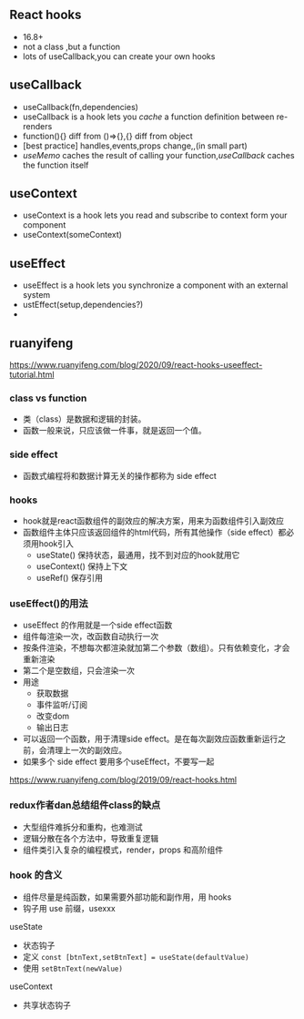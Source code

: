 React hooks
---

- 16.8+
- not a class ,but a function
- lots of useCallback,you can create your own hooks

useCallback
---

- useCallback(fn,dependencies)
- useCallback is a hook lets you *cache* a function definition between re-renders
- function(){} diff from ()=>{},{} diff from object
- [best practice] handles,events,props change,,(in small part)
- *useMemo* caches the result of calling your function,*useCallback* caches the function itself

useContext
---

- useContext is a hook lets you read and subscribe to context form your component
- useContext(someContext)

useEffect
---

- useEffect is a hook lets you synchronize a component with an external system
- ustEffect(setup,dependencies?)
-

ruanyifeng
---

https://www.ruanyifeng.com/blog/2020/09/react-hooks-useeffect-tutorial.html

### class vs function

- 类（class）是数据和逻辑的封装。
- 函数一般来说，只应该做一件事，就是返回一个值。

### side effect

- 函数式编程将和数据计算无关的操作都称为 side effect

### hooks

- hook就是react函数组件的副效应的解决方案，用来为函数组件引入副效应
- 函数组件主体只应该返回组件的html代码，所有其他操作（side effect）都必须用hook引入
    - useState() 保持状态，最通用，找不到对应的hook就用它
    - useContext() 保持上下文
    - useRef() 保存引用

### useEffect()的用法

- useEffect 的作用就是一个side effect函数
- 组件每渲染一次，改函数自动执行一次
- 按条件渲染，不想每次都渲染就加第二个参数（数组）。只有依赖变化，才会重新渲染
- 第二个是空数组，只会渲染一次
- 用途
    - 获取数据
    - 事件监听/订阅
    - 改变dom
    - 输出日志
- 可以返回一个函数，用于清理side effect。是在每次副效应函数重新运行之前，会清理上一次的副效应。
- 如果多个 side effect 要用多个useEffect，不要写一起


https://www.ruanyifeng.com/blog/2019/09/react-hooks.html

### redux作者dan总结组件class的缺点
- 大型组件难拆分和重构，也难测试
- 逻辑分散在各个方法中，导致重复逻辑
- 组件类引入复杂的编程模式，render，props 和高阶组件


### hook 的含义
- 组件尽量是纯函数，如果需要外部功能和副作用，用 hooks
- 钩子用 use 前缀，usexxx

useState
- 状态钩子
- 定义 ```const [btnText,setBtnText] = useState(defaultValue)```
- 使用 ```setBtnText(newValue)```


useContext
- 共享状态钩子